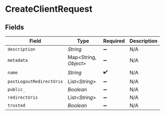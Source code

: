 # CreateClientRequest


## Fields

| Field                    | Type                     | Required                 | Description              |
| ------------------------ | ------------------------ | ------------------------ | ------------------------ |
| `description`            | *String*                 | :heavy_minus_sign:       | N/A                      |
| `metadata`               | Map<String, *Object*>    | :heavy_minus_sign:       | N/A                      |
| `name`                   | *String*                 | :heavy_check_mark:       | N/A                      |
| `postLogoutRedirectUris` | List<*String*>           | :heavy_minus_sign:       | N/A                      |
| `public_`                | *Boolean*                | :heavy_minus_sign:       | N/A                      |
| `redirectUris`           | List<*String*>           | :heavy_minus_sign:       | N/A                      |
| `trusted`                | *Boolean*                | :heavy_minus_sign:       | N/A                      |